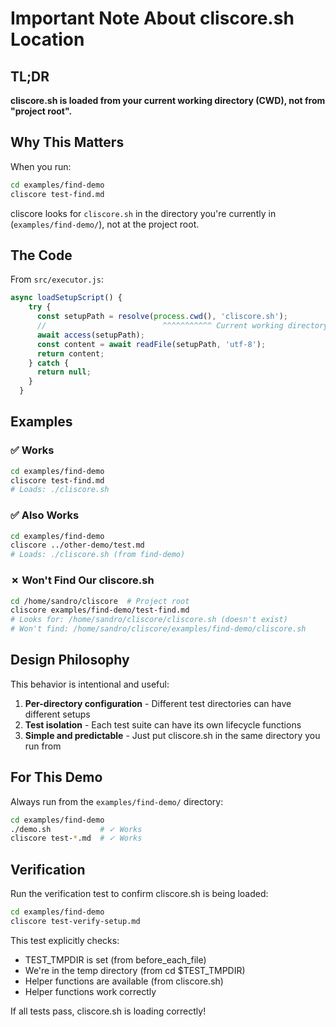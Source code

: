 # Important Note About cliscore.sh Location

## TL;DR

**cliscore.sh is loaded from your current working directory (CWD), not from "project root".**

## Why This Matters

When you run:
```bash
cd examples/find-demo
cliscore test-find.md
```

cliscore looks for `cliscore.sh` in the directory you're currently in (`examples/find-demo/`), not at the project root.

## The Code

From `src/executor.js`:

```javascript
async loadSetupScript() {
    try {
      const setupPath = resolve(process.cwd(), 'cliscore.sh');
      //                          ^^^^^^^^^^^ Current working directory
      await access(setupPath);
      const content = await readFile(setupPath, 'utf-8');
      return content;
    } catch {
      return null;
    }
  }
```

## Examples

### ✅ Works
```bash
cd examples/find-demo
cliscore test-find.md
# Loads: ./cliscore.sh
```

### ✅ Also Works
```bash
cd examples/find-demo
cliscore ../other-demo/test.md
# Loads: ./cliscore.sh (from find-demo)
```

### ✗ Won't Find Our cliscore.sh
```bash
cd /home/sandro/cliscore  # Project root
cliscore examples/find-demo/test-find.md
# Looks for: /home/sandro/cliscore/cliscore.sh (doesn't exist)
# Won't find: /home/sandro/cliscore/examples/find-demo/cliscore.sh
```

## Design Philosophy

This behavior is intentional and useful:

1. **Per-directory configuration** - Different test directories can have different setups
2. **Test isolation** - Each test suite can have its own lifecycle functions
3. **Simple and predictable** - Just put cliscore.sh in the same directory you run from

## For This Demo

Always run from the `examples/find-demo/` directory:

```bash
cd examples/find-demo
./demo.sh           # ✓ Works
cliscore test-*.md  # ✓ Works
```

## Verification

Run the verification test to confirm cliscore.sh is being loaded:

```bash
cd examples/find-demo
cliscore test-verify-setup.md
```

This test explicitly checks:
- TEST_TMPDIR is set (from before_each_file)
- We're in the temp directory (from cd $TEST_TMPDIR)
- Helper functions are available (from cliscore.sh)
- Helper functions work correctly

If all tests pass, cliscore.sh is loading correctly!
